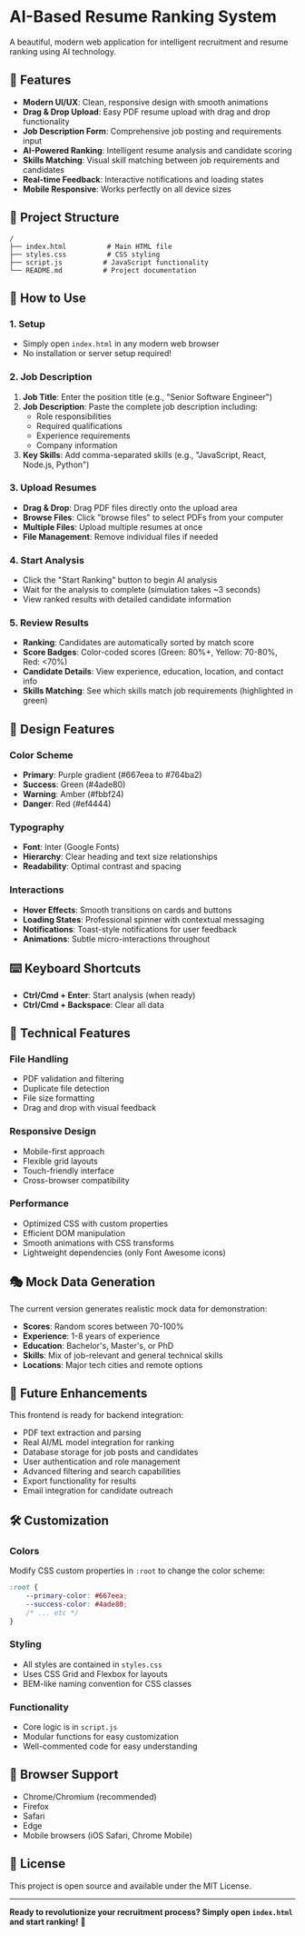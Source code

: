# AI-Based Resume Ranking System

A beautiful, modern web application for intelligent recruitment and resume ranking using AI technology.

## 🚀 Features

- **Modern UI/UX**: Clean, responsive design with smooth animations
- **Drag & Drop Upload**: Easy PDF resume upload with drag and drop functionality
- **Job Description Form**: Comprehensive job posting and requirements input
- **AI-Powered Ranking**: Intelligent resume analysis and candidate scoring
- **Skills Matching**: Visual skill matching between job requirements and candidates
- **Real-time Feedback**: Interactive notifications and loading states
- **Mobile Responsive**: Works perfectly on all device sizes

## 📁 Project Structure

```
/
├── index.html          # Main HTML file
├── styles.css          # CSS styling
├── script.js          # JavaScript functionality
└── README.md          # Project documentation
```

## 🎯 How to Use

### 1. Setup
- Simply open `index.html` in any modern web browser
- No installation or server setup required!

### 2. Job Description
1. **Job Title**: Enter the position title (e.g., "Senior Software Engineer")
2. **Job Description**: Paste the complete job description including:
   - Role responsibilities
   - Required qualifications
   - Experience requirements
   - Company information
3. **Key Skills**: Add comma-separated skills (e.g., "JavaScript, React, Node.js, Python")

### 3. Upload Resumes
- **Drag & Drop**: Drag PDF files directly onto the upload area
- **Browse Files**: Click "browse files" to select PDFs from your computer
- **Multiple Files**: Upload multiple resumes at once
- **File Management**: Remove individual files if needed

### 4. Start Analysis
- Click the "Start Ranking" button to begin AI analysis
- Wait for the analysis to complete (simulation takes ~3 seconds)
- View ranked results with detailed candidate information

### 5. Review Results
- **Ranking**: Candidates are automatically sorted by match score
- **Score Badges**: Color-coded scores (Green: 80%+, Yellow: 70-80%, Red: <70%)
- **Candidate Details**: View experience, education, location, and contact info
- **Skills Matching**: See which skills match job requirements (highlighted in green)

## 🎨 Design Features

### Color Scheme
- **Primary**: Purple gradient (#667eea to #764ba2)
- **Success**: Green (#4ade80)
- **Warning**: Amber (#fbbf24)
- **Danger**: Red (#ef4444)

### Typography
- **Font**: Inter (Google Fonts)
- **Hierarchy**: Clear heading and text size relationships
- **Readability**: Optimal contrast and spacing

### Interactions
- **Hover Effects**: Smooth transitions on cards and buttons
- **Loading States**: Professional spinner with contextual messaging
- **Notifications**: Toast-style notifications for user feedback
- **Animations**: Subtle micro-interactions throughout

## ⌨️ Keyboard Shortcuts

- **Ctrl/Cmd + Enter**: Start analysis (when ready)
- **Ctrl/Cmd + Backspace**: Clear all data

## 🔧 Technical Features

### File Handling
- PDF validation and filtering
- Duplicate file detection
- File size formatting
- Drag and drop with visual feedback

### Responsive Design
- Mobile-first approach
- Flexible grid layouts
- Touch-friendly interface
- Cross-browser compatibility

### Performance
- Optimized CSS with custom properties
- Efficient DOM manipulation
- Smooth animations with CSS transforms
- Lightweight dependencies (only Font Awesome icons)

## 🎭 Mock Data Generation

The current version generates realistic mock data for demonstration:
- **Scores**: Random scores between 70-100%
- **Experience**: 1-8 years of experience
- **Education**: Bachelor's, Master's, or PhD
- **Skills**: Mix of job-relevant and general technical skills
- **Locations**: Major tech cities and remote options

## 🚀 Future Enhancements

This frontend is ready for backend integration:
- PDF text extraction and parsing
- Real AI/ML model integration for ranking
- Database storage for job posts and candidates
- User authentication and role management
- Advanced filtering and search capabilities
- Export functionality for results
- Email integration for candidate outreach

## 🛠️ Customization

### Colors
Modify CSS custom properties in `:root` to change the color scheme:
```css
:root {
    --primary-color: #667eea;
    --success-color: #4ade80;
    /* ... etc */
}
```

### Styling
- All styles are contained in `styles.css`
- Uses CSS Grid and Flexbox for layouts
- BEM-like naming convention for CSS classes

### Functionality
- Core logic is in `script.js`
- Modular functions for easy customization
- Well-commented code for easy understanding

## 📱 Browser Support

- Chrome/Chromium (recommended)
- Firefox
- Safari
- Edge
- Mobile browsers (iOS Safari, Chrome Mobile)

## 📄 License

This project is open source and available under the MIT License.

---

**Ready to revolutionize your recruitment process? Simply open `index.html` and start ranking!** 🎯 